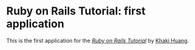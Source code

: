 # Ruby on Rails Tutorial: first application

This is the first application for the
[*Ruby on Rails Tutorial*](http://railstutorial.org/)
by [Khaki Huang](http://khaki.com/).
